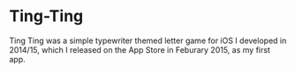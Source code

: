 # Ting-Ting
Ting Ting was a simple typewriter themed letter game for iOS I developed in 2014/15,  which I released on the App Store in Feburary 2015, as my first app.
